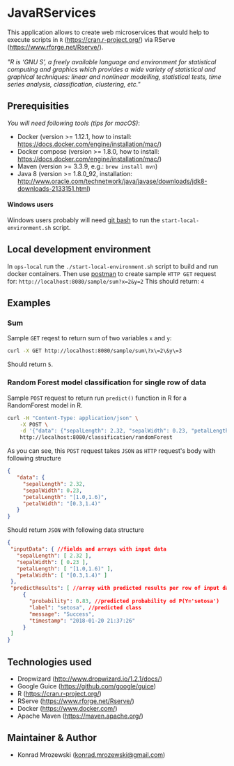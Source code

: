 # JavaRServices
This application allows to create web microservices that would help to execute scripts in 
`R` (https://cran.r-project.org/) via RServe (https://www.rforge.net/Rserve/).
<br><br>
_"R is ‘GNU S’, a freely available language and environment for 
statistical computing and graphics which provides a wide variety of statistical and graphical techniques: 
linear and nonlinear modelling, statistical tests, time series analysis, classification, clustering, etc."_

## Prerequisities
*You will need following tools* _(tips for macOS)_:
* Docker (version >= 1.12.1, how to install: https://docs.docker.com/engine/installation/mac/)
* Docker compose (version >= 1.8.0, how to install: https://docs.docker.com/engine/installation/mac/)
* Maven (version >= 3.3.9, e.g.: `brew install mvn`)
* Java 8 (version >= 1.8.0_92, installation: http://www.oracle.com/technetwork/java/javase/downloads/jdk8-downloads-2133151.html)

#### Windows users
Windows users probably will need [git bash](https://git-for-windows.github.io/) to run the `start-local-environment.sh` script.

## Local development environment
In `ops-local` run the `./start-local-environment.sh` script to build and run docker containers.
Then use [postman](https://www.getpostman.com/) to create sample `HTTP GET` request for:
`http://localhost:8080/sample/sum?x=2&y=2`
This should return: `4`

## Examples

### Sum
Sample `GET` reqest to return sum of two variables `x` and `y`:<br>
```bash
curl -X GET http://localhost:8080/sample/sum\?x\=2\&y\=3
```
Should return `5`.

### Random Forest model classification for single row of data
Sample `POST` request to return run `predict()` function in R for a RandomForest model in R.<br>
```bash
curl -H "Content-Type: application/json" \
    -X POST \
    -d '{"data": {"sepalLength": 2.32, "sepalWidth": 0.23, "petalLength": "[1.0,1.6)", "petalWidth": "[0.3,1.4)"}}' \
    http://localhost:8080/classification/randomForest
 ```
 As you can see, this `POST` request takes `JSON` as `HTTP` request's body with following structure
 ```json
 {
    "data": {
      "sepalLength": 2.32,
      "sepalWidth": 0.23,
      "petalLength": "[1.0,1.6)",
      "petalWidth": "[0.3,1.4)"
    }
 }
 ```
 
 Should return `JSON` with following data structure
 ```json
{
  "inputData": { //fields and arrays with input data
    "sepalLength": [ 2.32 ],
    "sepalWidth": [ 0.23 ],
    "petalLength": [ "[1.0,1.6)" ],
    "petalWidth": [ "[0.3,1.4)" ]
  },
  "predictResults": [ //array with predicted results per row of input data array
      {
        "probability": 0.83, //predicted probability od P(Y='setosa')
        "label": "setosa", //predicted class
        "message": "Success",
        "timestamp": "2018-01-20 21:37:26"
      }
  ]
}
```

## Technologies used
* Dropwizard (http://www.dropwizard.io/1.2.1/docs/)
* Google Guice (https://github.com/google/guice)
* R (https://cran.r-project.org/)
* RServe (https://www.rforge.net/Rserve/)
* Docker (https://www.docker.com/)
* Apache Maven (https://maven.apache.org/)

## Maintainer & Author
* Konrad Mrozewski (konrad.mrozewski@gmail.com)
